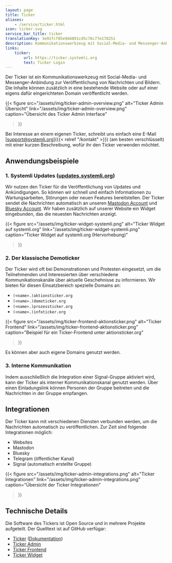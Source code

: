 ```yaml
---
layout: page
title: Ticker
aliases:
    - /service/ticker.html
icon: ticker.svg
service_bar_title: ticker
translationKey: 3e91fcf85e9d4891cd5c76c77e178251
description: Kommunikationswerkzeug mit Social-Media- und Messenger-Anbindung
links:
    ticker:
        url: https://ticker.systemli.org
        text: Ticker Login
---
```

Der Ticker ist ein Kommunikationswerkzeug mit Social-Media- und Messenger-Anbindung zur Veröffentlichung von Nachrichten und Bildern.
Die Inhalte können zusätzlich in eine bestehende Website oder auf einer eigens dafür eingerichteten Domain veröffentlicht werden.

{{< figure
  src="/assets/img/ticker-admin-overview.png"
  alt="Ticker Admin Übersicht"
  link="/assets/img/ticker-admin-overview.png"
  caption="Übersicht des Ticker Admin Interface"
>}}

Bei Interesse an einem eigenen Ticker, schreibt uns einfach eine E-Mail [support@systemli.org]({{< relref "/kontakt" >}}) (am besten verschlüsselt) mit einer kurzen Beschreibung, wofür ihr den Ticker verwenden möchtet.

## Anwendungsbeispiele

### 1. Systemli Updates ([updates.systemli.org](https://updates.systemli.org))

Wir nutzen den Ticker für die Veröffentlichung von Updates und Ankündigungen.
So können wir schnell und einfach Informationen zu Wartungsarbeiten, Störungen oder neuen Features bereitstellen.
Der Ticker sendet die Nachrichten automatisch an unseren [Mastodon Account](https://systemli.social/@systemli) und [Bluesky Account](https://bsky.app/profile/systemli.bsky.social).
Wir haben zusätzlich auf unserer Website ein Widget eingebunden, das die neuesten Nachrichten anzeigt.

{{< figure
  src="/assets/img/ticker-widget-systemli.png"
  alt="Ticker Widget auf systemli.org"
  link="/assets/img/ticker-widget-systemli.png"
  caption="Ticker Widget auf systemli.org (Hervorhebung)"
>}}

### 2. Der klassische Demoticker

Der Ticker wird oft bei Demonstrationen und Protesten eingesetzt, um die Teilnehmenden und Interessierten über verschiedene Kommunikationskanäle über aktuelle Geschehnisse zu informieren.
Wir bieten für diesen Einsatzbereich spezielle Domains an:

- `(<name>.)aktionsticker.org`
- `(<name>.)demoticker.org`
- `(<name>.)prozessticker.org`
- `(<name>.)infoticker.org`

{{< figure
  src="/assets/img/ticker-frontend-aktionsticker.png"
  alt="Ticker Frontend"
  link="/assets/img/ticker-frontend-aktionsticker.png"
  caption="Beispiel für ein Ticker-Frontend unter aktionsticker.org"
>}}

Es können aber auch eigene Domains genutzt werden.

### 3. Interne Kommunikation

Indem ausschließlich die Integration einer Signal-Gruppe aktiviert wird, kann der Ticker als interner Kommunikationskanal genutzt werden.
Über einen Einladungslink können Personen der Gruppe beitreten und die Nachrichten in der Gruppe empfangen.

## Integrationen

Der Ticker kann mit verschiedenen Diensten verbunden werden, um die Nachrichten automatisch zu veröffentlichen.
Zur Zeit sind folgende Integrationen möglich:

- Websites
- Mastodon
- Bluesky
- Telegram (öffentlicher Kanal)
- Signal (automatisch erstellte Gruppe)

{{< figure
  src="/assets/img/ticker-admin-integrations.png"
  alt="Ticker Integrationen"
  link="/assets/img/ticker-admin-integrations.png"
  caption="Übersicht der Ticker Integrationen"
>}}

## Technische Details

Die Software des Tickers ist Open Source und in mehrere Projekte aufgeteilt.
Der Quelltext ist auf GitHub verfügar:

- [Ticker](https://github.com/systemli/ticker) ([Dokumentation](https://systemli.github.io/ticker/))
- [Ticker Admin](https://github.com/systemli/ticker-admin)
- [Ticker Frontend](https://github.com/systemli/ticker-frontend)
- [Ticker Widget](https://github.com/systemli/ticker-widget)
